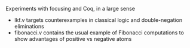 Experiments with focusing and Coq, in a large sense
- lkf.v targets counterexamples in classical logic and double-negation eliminations
- fibonacci.v contains the usual example of Fibonacci computations to show advantages of positive vs negative atoms
